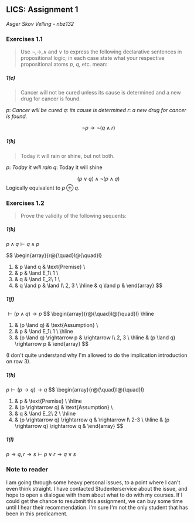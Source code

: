 ## LICS: Assignment 1
*Asger Skov Velling - nbz132*

### Exercises 1.1
> Use $\neg, \rightarrow, \land$ and $\lor$ to express the following declarative sentences in propositional logic; in each case state what your respective propositional atoms $p$, $q$, etc. mean:

##### 1(e)
> Cancer will not be cured unless its cause is determined and a new drug for cancer is found.

$p$: *Cancer will be cured*
$q$: *its cause is determined*
$r$: *a new drug for cancer is found.*

$$
\neg p \rightarrow \neg(q \land r)
$$

##### 1(h)
> Today it will rain or shine, but not both.

$p$: *Today it will rain*
$q$: Today it will shine

$$
(p \lor q) \land \neg(p \land q)
$$
Logically equivalent to $p \oplus q$.

### Exercises 1.2
> Prove the validity of the following sequents:

##### 1(b)
$p \land q \vdash q \land p$

$$
\begin{array}{r@{\quad}l@{\quad}l}
1. & p \land q & \text{Premise} \\
2. & p & \land E_1\ 1 \\ 
3. & q & \land E_2\ 1 \\ 
4. & q \land p & \land I\ 2, 3 \\ 
\hline
& q \land p &  \end{array}
$$

##### 1(f)
$\vdash (p \land q) \rightarrow p$
$$
\begin{array}{r@{\quad}l@{\quad}l}
\hline
1. & (p \land q) & \text{Assumption} \\
2. & p & \land E_1\ 1 \\ 
\hline
3. & (p \land q) \rightarrow p & \rightarrow I\ 2, 3 \\
\hline
& (p \land q) \rightarrow p &  \end{array}
$$

(I don't quite understand why I'm allowed to do the implication introduction on row 3).

##### 1(h)
$p \vdash (p \rightarrow q) \rightarrow q$
$$
\begin{array}{r@{\quad}l@{\quad}l}
1. & p & \text{Premise} \\
\hline
2. & (p \rightarrow q) & \text{Assumption} \\
3. & q & \land E_2\ 2 \\
\hline
4. & (p \rightarrow q) \rightarrow q & \rightarrow I\ 2-3 \\
\hline
& (p \rightarrow q) \rightarrow q & \end{array}
$$

##### 1(l)
$p \rightarrow q, r \rightarrow s \vdash p \lor r \rightarrow q \lor s$


### Note to reader
I am going through some heavy personal issues, to a point where I can't even think straight. I have contacted Studenterservice about the issue, and hope to open a dialogue with them about what to do with my courses. 
If I could get the chance to resubmit this assignment, we can buy some time until I hear their recommendation. I'm sure I'm not the only student that has been in this predicament.